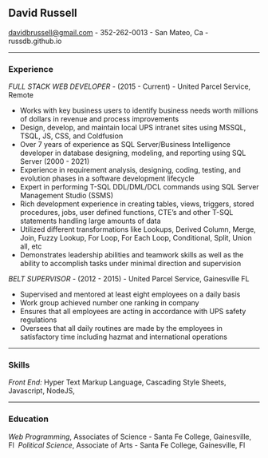 
## David Russell 
davidbrussell@gmail.com - 352-262-0013 - San Mateo, Ca - russdb.github.io  

<hr>  

### Experience
_FULL STACK WEB DEVELOPER_ - (2015 - Current) - United Parcel Service, Remote  
* Works with key business users to identify business needs worth millions of dollars in revenue and process improvements
* Design, develop, and maintain local UPS intranet sites using MSSQL, TSQL, JS, CSS, and Coldfusion
* Over 7 years of experience as SQL Server/Business Intelligence developer in database designing, modeling, and reporting using SQL Server (2000 - 2021)
* Experience in requirement analysis, designing, coding, testing, and evolution phases in a software development lifecycle
* Expert in performing T-SQL DDL/DML/DCL commands using SQL Server Management Studio (SSMS)
* Rich development experience in creating tables, views, triggers, stored procedures, jobs, user defined functions, CTE’s and other T-SQL statements handling large amounts of data 
* Utilized different transformations like Lookups, Derived Column, Merge, Join, Fuzzy Lookup, For Loop, For Each Loop, Conditional, Split, Union all, etc
 * Demonstrates leadership abilities and teamwork skills as well as the ability to accomplish tasks under minimal direction and supervision  

_BELT SUPERVISOR_ - (2012 - 2015) - United Parcel Service, Gainesville FL
* Supervised and mentored at least eight employees on a daily basis  
* Work group achieved number one ranking in company
* Ensures that all employees are acting in accordance with UPS safety regulations 
* Oversees that all daily routines are made by the employees in satisfactory time including hazmat and international operations   

<hr>  

### Skills  
_Front End:_ Hyper Text Markup Language, Cascading Style Sheets, Javascript, NodeJS, 

<hr> 

### Education  
_Web Programming_, Associates of Science - Santa Fe College, Gainesville, Fl 
_Political Science_, Associate of Arts - Santa Fe College, Gainesville, Fl


